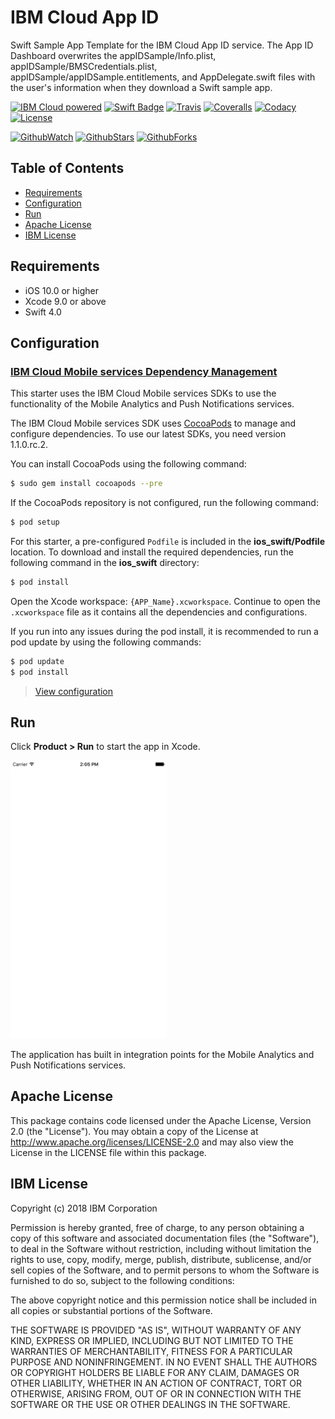 # IBM Cloud App ID
Swift Sample App Template for the IBM Cloud App ID service. The App ID Dashboard overwrites the appIDSample/Info.plist, appIDSample/BMSCredentials.plist, appIDSample/appIDSample.entitlements, and AppDelegate.swift files with the user's information when they download a Swift sample app.

[![IBM Cloud powered][img-ibmcloud-powered]][url-ibmcloud]
[![Swift Badge][img-swift-badge]][url-swift-badge]
[![Travis][img-travis-master]][url-travis-master]
[![Coveralls][img-coveralls-master]][url-coveralls-master]
[![Codacy][img-codacy]][url-codacy]
[![License][img-license]][link-to-license]

[![GithubWatch][img-github-watchers]][url-github-watchers]
[![GithubStars][img-github-stars]][url-github-stars]
[![GithubForks][img-github-forks]][url-github-forks]

## Table of Contents
* [Requirements](#requirements)
* [Configuration](#configuration)
* [Run](#run)
* [Apache License](#apache-license)
* [IBM License](#ibm-license)

## Requirements

* iOS 10.0 or higher
* Xcode 9.0 or above
* Swift 4.0

## Configuration

### [IBM Cloud Mobile services Dependency Management](#bluemix-mobile-services-dependency-management)

This starter uses the IBM Cloud Mobile services SDKs to use the functionality of the Mobile Analytics and Push Notifications services.

The IBM Cloud Mobile services SDK uses [CocoaPods](https://cocoapods.org/) to manage and configure dependencies. To use our latest SDKs, you need version 1.1.0.rc.2.

You can install CocoaPods using the following command:

```bash
$ sudo gem install cocoapods --pre
```

If the CocoaPods repository is not configured, run the following command:

```bash
$ pod setup
```

For this starter, a pre-configured `Podfile` is included in the **ios_swift/Podfile** location. To download and install the required dependencies, run the following command in the **ios_swift** directory:

```bash
$ pod install
```
Open the Xcode workspace: `{APP_Name}.xcworkspace`. Continue to open the `.xcworkspace` file as it contains all the dependencies and configurations.

If you run into any issues during the pod install, it is recommended to run a pod update by using the following commands:

```bash
$ pod update
$ pod install
```

> [View configuration](#configuration)

## Run

Click **Product > Run** to start the app in Xcode.

<img src="README_Images/basic.png" alt="Basic App Screenshot" width="250px"/>

The application has built in integration points for the Mobile Analytics and Push Notifications services.

## Apache License
This package contains code licensed under the Apache License, Version 2.0 (the "License"). You may obtain a copy of the License at http://www.apache.org/licenses/LICENSE-2.0 and may also view the License in the LICENSE file within this package.

## IBM License
Copyright (c) 2018 IBM Corporation

Permission is hereby granted, free of charge, to any person obtaining a copy of this software and associated documentation files (the "Software"), to deal in the Software without restriction, including without limitation the rights to use, copy, modify, merge, publish, distribute, sublicense, and/or sell copies of the Software, and to permit persons to whom the Software is furnished to do so, subject to the following conditions:

The above copyright notice and this permission notice shall be included in all copies or substantial portions of the Software.

THE SOFTWARE IS PROVIDED "AS IS", WITHOUT WARRANTY OF ANY KIND, EXPRESS OR IMPLIED, INCLUDING BUT NOT LIMITED TO THE WARRANTIES OF MERCHANTABILITY, FITNESS FOR A PARTICULAR PURPOSE AND NONINFRINGEMENT. IN NO EVENT SHALL THE AUTHORS OR COPYRIGHT HOLDERS BE LIABLE FOR ANY CLAIM, DAMAGES OR OTHER LIABILITY, WHETHER IN AN ACTION OF CONTRACT, TORT OR OTHERWISE, ARISING FROM, OUT OF OR IN CONNECTION WITH THE SOFTWARE OR THE USE OR OTHER DEALINGS IN THE SOFTWARE.

[img-ibmcloud-powered]: https://img.shields.io/badge/ibm%20cloud-powered-blue.svg
[url-ibmcloud]: https://www.ibm.com/cloud/

[img-swift-badge]: https://img.shields.io/badge/platform-ios_swift-lightgrey.svg?style=flat
[url-swift-badge]: https://developer.apple.com/swift

[img-travis-master]: https://travis-ci.org/ibm-cloud-security/app-id-sample-swift.svg?branch=master
[url-travis-master]: https://travis-ci.org/ibm-cloud-security/app-id-sample-swift?branch=master

[img-coveralls-master]: https://coveralls.io/repos/github/ibm-cloud-security/app-id-sample-swift/badge.svg
[url-coveralls-master]: https://coveralls.io/github/ibm-cloud-security/app-id-sample-swift

[img-codacy]: https://api.codacy.com/project/badge/Grade/5da7f95c0f2f4658ad14c282e8083dfe
[url-codacy]: https://www.codacy.com/app/ibm-cloud-security/app-id-sample-swift

[img-license]: https://img.shields.io/npm/l/ibmcloud-appid.svg
[link-to-license]: #apache-license

[img-github-watchers]: https://img.shields.io/github/watchers/ibm-cloud-security/app-id-sample-swift.svg?style=social&label=Watch
[url-github-watchers]: https://github.com/ibm-cloud-security/app-id-sample-swift/watchers
[img-github-stars]: https://img.shields.io/github/stars/ibm-cloud-security/app-id-sample-swift.svg?style=social&label=Star
[url-github-stars]: https://github.com/ibm-cloud-security/app-id-sample-swift/stargazers
[img-github-forks]: https://img.shields.io/github/forks/ibm-cloud-security/app-id-sample-swift.svg?style=social&label=Fork
[url-github-forks]: https://github.com/ibm-cloud-security/app-id-sample-swift/network
